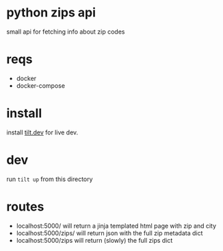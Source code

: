 # python zips api
small api for fetching info about zip codes

# reqs
- docker
- docker-compose

# install
install [tilt.dev](https://docs.tilt.dev/install.html) for live dev.

# dev
run `tilt up` from this directory

# routes
- localhost:5000/<zipcode> will return a jinja templated html page with zip and city
- localhost:5000/zips/<zipcode> will return json with the full zip metadata dict
- localhost:5000/zips will return (slowly) the full zips dict
